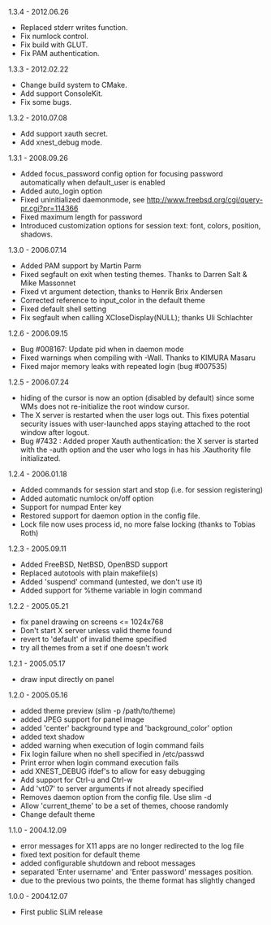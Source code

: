 1.3.4 - 2012.06.26
* Replaced stderr writes function.
* Fix numlock control.
* Fix build with GLUT.
* Fix PAM authentication.

1.3.3 - 2012.02.22
* Change build system to CMake.
* Add support ConsoleKit.
* Fix some bugs.

1.3.2 - 2010.07.08
* Add support xauth secret.
* Add xnest_debug mode.

1.3.1 - 2008.09.26
* Added focus_password config option for focusing password
  automatically when default_user is enabled
* Added auto_login option
* Fixed uninitialized daemonmode, see
  http://www.freebsd.org/cgi/query-pr.cgi?pr=114366
* Fixed maximum length for password
* Introduced customization options for session text:
  font, colors, position, shadows.

1.3.0 - 2006.07.14
* Added PAM support by Martin Parm
* Fixed segfault on exit when testing themes. Thanks
  to Darren Salt & Mike Massonnet
* Fixed vt argument detection, thanks to Henrik Brix Andersen
* Corrected reference to input_color in the default theme
* Fixed default shell setting
* Fix segfault when calling XCloseDisplay(NULL); thanks Uli Schlachter

1.2.6 - 2006.09.15
* Bug #008167: Update pid when in daemon mode
* Fixed warnings when compiling with -Wall. Thanks to
  KIMURA Masaru
* Fixed major memory leaks with repeated login (bug #007535)

1.2.5 - 2006.07.24
* hiding of the cursor is now an option (disabled
  by default) since some WMs does not re-initialize
  the root window cursor.
* The X server is restarted when the user logs out.
  This fixes potential security issues with user-launched
  apps staying attached to the root window after logout.
* Bug #7432 : Added proper Xauth authentication: the X server
  is started with the -auth option and the user who logs
  in has his .Xauthority file initializated.

1.2.4 - 2006.01.18
* Added commands for session start and stop
  (i.e. for session registering)
* Added automatic numlock on/off option
* Support for numpad Enter key
* Restored support for daemon option in the config
  file.
* Lock file now uses process id, no more false
  locking (thanks to Tobias Roth)

1.2.3 - 2005.09.11
* Added FreeBSD, NetBSD, OpenBSD support
* Replaced autotools with plain makefile(s)
* Added 'suspend' command (untested, we don't use it)
* Added support for %theme variable in login command

1.2.2 - 2005.05.21
* fix panel drawing on screens <= 1024x768
* Don't start X server unless valid theme found
* revert to 'default' of invalid theme specified
* try all themes from a set if one doesn't work

1.2.1 - 2005.05.17
* draw input directly on panel

1.2.0 - 2005.05.16
* added theme preview (slim -p /path/to/theme)
* added JPEG support for panel image
* added 'center' background type and 'background_color' option
* added text shadow
* added warning when execution of login command fails
* Fix login failure when no shell specified in /etc/passwd
* Print error when login command execution fails
* add XNEST_DEBUG ifdef's to allow for easy debugging
* Add support for Ctrl-u and Ctrl-w
* Add 'vt07' to server arguments if not already specified
* Removes daemon option from the config file. Use slim -d
* Allow 'current_theme' to be a set of themes, choose randomly
* Change default theme

1.1.0 - 2004.12.09
* error messages for X11 apps are no longer redirected
  to the log file
* fixed text position for default theme
* added configurable shutdown and reboot messages
* separated 'Enter username' and 'Enter password' messages
  position.
* due to the previous two points, the theme format has
  slightly changed

1.0.0 - 2004.12.07
* First public SLiM release

